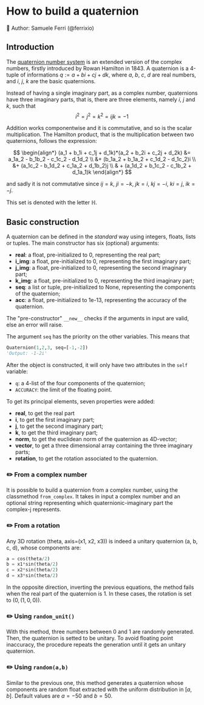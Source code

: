 # How to build a quaternion

🐉 Author: Samuele Ferri (@ferrixio)

## Introduction

The [quaternion number system](https://en.wikipedia.org/wiki/Quaternion) is an extended version of the complex numbers, firstly introduced by Rowan Hamilton in 1843. A quaternion is a 4-tuple of informations $q := a + bi + cj + dk$, where $a$, $b$, $c$, $d$ are real numbers, and $i$, $j$, $k$ are the basic quaternions.

Instead of having a single imaginary part, as a complex number, quaternions have three imaginary parts, that is, there are three elements, namely $i$, $j$ and $k$, such that
$$i^2 = j^2 = k^2 = ijk = -1$$

Addition works componentwise and it is commutative, and so is the scalar multiplication.
The Hamilton product, that is the multiplication between two quaternions, follows the expression:

$$
\begin{align*}
	(a_1 + b_1i + c_1j + d_1k)*(a_2 + b_2i + c_2j + d_2k) &= a_1a_2 - b_1b_2 - c_1c_2 - d_1d_2 \\
	&+ (b_1a_2 + b_1a_2 + c_1d_2 - d_1c_2)i \\
	&+ (a_1c_2 - b_1d_2 + c_1a_2 + d_1b_2)j \\
	& + (a_1d_2 + b_1c_2 - c_1b_2 + d_1a_1)k
\end{align*}
$$

and sadly it is not commutative since $ij = k$, $ji = -k$, $jk = i$, $kj = -i$, $ki = j$, $ik = -j$.

This set is denoted with the letter $\mathbb{H}$.

## Basic construction

A quaternion can be defined in the _standard_ way using integers, floats, lists or tuples. The main constructor has six (optional) arguments:

+ **real**: a float, pre-initialized to 0, representing the real part;
+ **i_img**: a float, pre-initialized to 0, representing the first imaginary part;
+ **j_img**: a float, pre-initialized to 0, representing the second imaginary part;
+ **k_img**: a float, pre-initialized to 0, representing the third imaginary part;
+ **seq**: a list or tuple, pre-initialized to None, representing the components of the quaternion;
+ **acc**: a float, pre-initialized to 1e-13, representing the accuracy of the quaternion.

The "pre-constructor" `__new__` checks if the arguments in input are valid, else an error will raise.

The argument `seq` has the priority on the other variables. This means that

```py
Quaternion(1,2,3, seq=[-1,-2])
'Output: -1-2i'
```

After the object is constructed, it will only have two attributes in the `self` variable:

- `q`: a 4-list of the four components of the quaternion;
- `ACCURACY`: the limit of the floating point.

To get its principal elements, seven properties were added:

+ **real**, to get the real part
+ **i**, to get the first imaginary part;
+ **j**, to get the second imaginary part;
+ **k**, to get the third imaginary part;
+ **norm**, to get the euclidean norm of the quaternion as 4D-vector;
+ **vector**, to get a three dimensional array containing the three imaginary parts;
+ **rotation**, to get the rotation associated to the quaternion.

### :pencil2: From a complex number

It is possible to build a quaternion from a complex number, using the classmethod `from_complex`. It takes in input a complex number and an optional string representing which quaternionic-imaginary part the complex-j represents.

### :pencil2: From a rotation

Any 3D rotation (theta, axis=(x1, x2, x3)) is indeed a unitary quaternion (a, b, c, d), whose components are:

```py
a = cos(theta/2)
b = x1*sin(theta/2)
c = x2*sin(theta/2)
d = x3*sin(theta/2)
```

In the opposite direction, inverting the previous equations, the method fails when the real part of the quaternion is 1. In these cases, the rotation is set to $(0,(1,0,0))$.

### :pencil2: Using `random_unit()`

With this method, three numbers between 0 and 1 are randomly generated. Then, the quaternion is setted to be unitary.
To avoid floating point inaccuracy, the procedure repeats the generation until it gets an unitary quaternion. 

### :pencil2: Using `random(a,b)`

Similar to the previous one, this method generates a quaternion whose components are random float extracted with the uniform distribution in $[a,b]$. Default values are $a=-50$ and $b=50$. 
